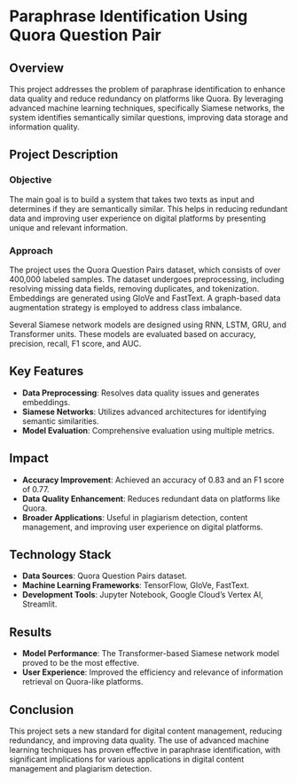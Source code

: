 # Paraphrase Identification Using Quora Question Pair

## Overview

This project addresses the problem of paraphrase identification to enhance data quality and reduce redundancy on platforms like Quora. By leveraging advanced machine learning techniques, specifically Siamese networks, the system identifies semantically similar questions, improving data storage and information quality.

## Project Description

### Objective

The main goal is to build a system that takes two texts as input and determines if they are semantically similar. This helps in reducing redundant data and improving user experience on digital platforms by presenting unique and relevant information.

### Approach

The project uses the Quora Question Pairs dataset, which consists of over 400,000 labeled samples. The dataset undergoes preprocessing, including resolving missing data fields, removing duplicates, and tokenization. Embeddings are generated using GloVe and FastText. A graph-based data augmentation strategy is employed to address class imbalance.

Several Siamese network models are designed using RNN, LSTM, GRU, and Transformer units. These models are evaluated based on accuracy, precision, recall, F1 score, and AUC.

## Key Features

- **Data Preprocessing**: Resolves data quality issues and generates embeddings.
- **Siamese Networks**: Utilizes advanced architectures for identifying semantic similarities.
- **Model Evaluation**: Comprehensive evaluation using multiple metrics.

## Impact

- **Accuracy Improvement**: Achieved an accuracy of 0.83 and an F1 score of 0.77.
- **Data Quality Enhancement**: Reduces redundant data on platforms like Quora.
- **Broader Applications**: Useful in plagiarism detection, content management, and improving user experience on digital platforms.

## Technology Stack

- **Data Sources**: Quora Question Pairs dataset.
- **Machine Learning Frameworks**: TensorFlow, GloVe, FastText.
- **Development Tools**: Jupyter Notebook, Google Cloud’s Vertex AI, Streamlit.

## Results

- **Model Performance**: The Transformer-based Siamese network model proved to be the most effective.
- **User Experience**: Improved the efficiency and relevance of information retrieval on Quora-like platforms.

## Conclusion

This project sets a new standard for digital content management, reducing redundancy, and improving data quality. The use of advanced machine learning techniques has proven effective in paraphrase identification, with significant implications for various applications in digital content management and plagiarism detection.
